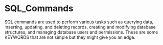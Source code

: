 # SQL_Commands
SQL commands are used to perform various tasks such as querying data, inserting, updating, and deleting records, creating and modifying database structures, and managing database users and permissions.
These are some KEYWORDS that are not simple but they might give you an edge.

